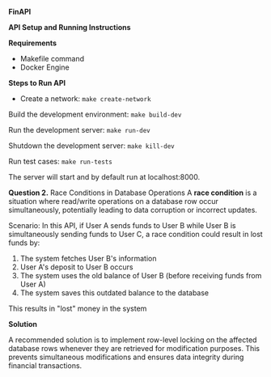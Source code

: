 **FinAPI**

**API Setup and Running Instructions**

**Requirements**

 - Makefile command
 - Docker Engine

**Steps to Run API**

 -    Create a network:
    `make create-network`

Build the development environment:
`make build-dev`

Run the development server:
`make run-dev`

Shutdown the development server:
`make kill-dev`

Run test cases:
`make run-tests`


The server will start and by default run at localhost:8000.

**Question 2.**
Race Conditions in Database Operations
A **race condition** is a situation where read/write operations on a database row occur simultaneously, potentially leading to data corruption or incorrect updates.

Scenario:
In this API, if User A sends funds to User B while User B is simultaneously sending funds to User C, a race condition could result in lost funds by:

 1. The system fetches User B's information
 2. User A's deposit to User B occurs
 3. The system uses the old balance of User B (before receiving funds from User A)
 4. The system saves this outdated balance to the database

This results in "lost" money in the system  

**Solution**

A recommended solution is to implement row-level locking on the affected database rows whenever they are retrieved for modification purposes. This prevents simultaneous modifications and ensures data integrity during financial transactions.
